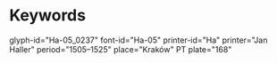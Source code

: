 # Keywords
glyph-id="Ha-05_0237"
font-id="Ha-05"
printer-id="Ha"
printer="Jan Haller"
period="1505–1525"
place="Kraków"
PT plate="168"
